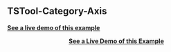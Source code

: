 ## TSTool-Category-Axis

<a href="https://masforce.github.io/test-cdss-git-training-repo/TSTool-Category-Axis/"><b>See a live demo of this example</b></a>

<center><a href="https://masforce.github.io/test-cdss-git-training-repo/TSTool-Category-Axis/" style="text-align:center;"><b>See a Live Demo of this Example</b></a></center>
